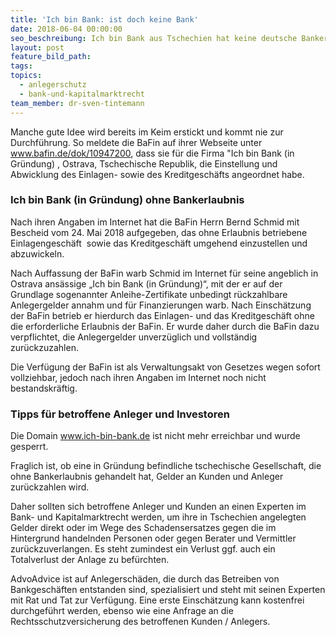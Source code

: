 ```yaml
---
title: 'Ich bin Bank: ist doch keine Bank'
date: 2018-06-04 00:00:00
seo_beschreibung: Ich bin Bank aus Tschechien hat keine deutsche Bankerlaubnis
layout: post
feature_bild_path:
tags:
topics:
  - anlegerschutz
  - bank-und-kapitalmarktrecht
team_member: dr-sven-tintemann
---
```


Manche gute Idee wird bereits im Keim erstickt und kommt nie zur Durchf&uuml;hrung. So meldete die BaFin auf ihrer Webseite unter www.bafin.de/dok/10947200, dass sie f&uuml;r die Firma "Ich bin Bank (in Gr&uuml;ndung) , Ostrava, Tschechische Republik, die Einstellung und Abwicklung des Einlagen- sowie des Kreditgesch&auml;fts angeordnet habe.

### Ich bin Bank (in Gr&uuml;ndung) ohne Bankerlaubnis

Nach ihren Angaben im Internet hat die BaFin Herrn Bernd Schmid mit Bescheid vom 24. Mai 2018 aufgegeben, das ohne Erlaubnis betriebene Einlagengesch&auml;ft&nbsp; sowie das Kreditgesch&auml;ft umgehend einzustellen und abzuwickeln.

Nach Auffassung der BaFin warb Schmid im Internet f&uuml;r seine angeblich in Ostrava ans&auml;ssige „Ich bin Bank (in Gr&uuml;ndung)“, mit der er auf der Grundlage sogenannter Anleihe-Zertifikate unbedingt r&uuml;ckzahlbare Anlegergelder annahm und f&uuml;r Finanzierungen warb. Nach Einsch&auml;tzung der BaFin betrieb er hierdurch das Einlagen- und das Kreditgesch&auml;ft ohne die erforderliche Erlaubnis der BaFin. Er wurde daher durch die BaFin dazu verpflichtet, die Anlegergelder unverz&uuml;glich und vollst&auml;ndig zur&uuml;ckzuzahlen.

Die Verf&uuml;gung der BaFin ist als Verwaltungsakt von Gesetzes wegen sofort vollziehbar, jedoch nach ihren Angaben im Internet noch nicht bestandskr&auml;ftig.

### Tipps f&uuml;r betroffene Anleger und Investoren&nbsp;

Die Domain www.ich-bin-bank.de ist nicht mehr erreichbar und wurde gesperrt.&nbsp;

Fraglich ist, ob eine in Gr&uuml;ndung befindliche tschechische Gesellschaft, die ohne Bankerlaubnis gehandelt hat, Gelder an Kunden und Anleger zur&uuml;ckzahlen wird.&nbsp;

Daher sollten sich betroffene Anleger und Kunden an einen Experten im Bank- und Kapitalmarktrecht werden, um ihre in Tschechien angelegten Gelder direkt oder im Wege des Schadensersatzes gegen die im Hintergrund handelnden Personen oder gegen Berater und Vermittler zur&uuml;ckzuverlangen. Es steht zumindest ein Verlust ggf. auch ein Totalverlust der Anlage zu bef&uuml;rchten.&nbsp;

AdvoAdvice ist auf Anlegersch&auml;den, die durch das Betreiben von Bankgesch&auml;ften entstanden sind, spezialisiert und steht mit seinen Experten mit Rat und Tat zur Verf&uuml;gung. Eine erste Einsch&auml;tzung kann kostenfrei durchgef&uuml;hrt werden, ebenso wie eine Anfrage an die Rechtsschutzversicherung des betroffenen Kunden / Anlegers.&nbsp;